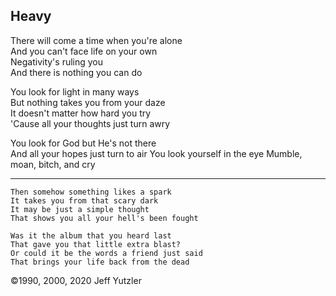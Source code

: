 ## Heavy

There will come a time when you're alone   
And you can't face life on your own   
Negativity's ruling you   
And there is nothing you can do   

You look for light in many ways   
But nothing takes you from your daze   
It doesn't matter how hard you try   
'Cause all your thoughts just turn awry   

You look for God but He's not there   
And all your hopes just turn to air
You look yourself in the eye
Mumble, moan, bitch, and cry   

---

    Then somehow something likes a spark
    It takes you from that scary dark
    It may be just a simple thought
    That shows you all your hell's been fought
    
    Was it the album that you heard last
    That gave you that little extra blast?
    Or could it be the words a friend just said
    That brings your life back from the dead

©1990, 2000, 2020 Jeff Yutzler
